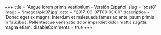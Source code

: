 +++
title = 'Augue lorem primis vestibulum - Versión Español'
slug = 'post8'
image = 'images/pic07.jpg'
date = "2017-03-07T00:00:00"
description = 'Donec eget ex magna. Interdum et malesuada fames ac ante ipsum primis in faucibus. Pellentesque venenatis dolor imperdiet dolor mattis sagittis magna etiam.'
disableComments = true
+++
